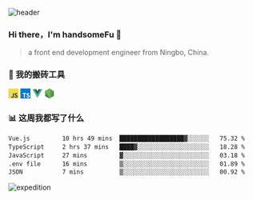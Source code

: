 ![header](https://raw.githubusercontent.com/fzq1998/fzq1998/master/header.png)

### Hi there，I'm handsomeFu 👋

> a front end development engineer from Ningbo, China.

### 🔧 我的搬砖工具
<code><img height="20" src="https://raw.githubusercontent.com/github/explore/80688e429a7d4ef2fca1e82350fe8e3517d3494d/topics/javascript/javascript.png" alt="javascript"></code>
<code><img height="20" src="https://raw.githubusercontent.com/github/explore/80688e429a7d4ef2fca1e82350fe8e3517d3494d/topics/typescript/typescript.png" alt="typescript"></code>
<code><img height="20" src="https://raw.githubusercontent.com/github/explore/80688e429a7d4ef2fca1e82350fe8e3517d3494d/topics/vue/vue.png" alt="vue"></code>
<code><img height="20" src="https://raw.githubusercontent.com/github/explore/80688e429a7d4ef2fca1e82350fe8e3517d3494d/topics/nodejs/nodejs.png" alt="nodejs"></code>



### 📊 这周我都写了什么
<!--START_SECTION:waka-->

```txt
Vue.js         10 hrs 49 mins  ██████████████████▓░░░░░░   75.32 %
TypeScript     2 hrs 37 mins   ████▓░░░░░░░░░░░░░░░░░░░░   18.28 %
JavaScript     27 mins         ▓░░░░░░░░░░░░░░░░░░░░░░░░   03.18 %
.env file      16 mins         ▒░░░░░░░░░░░░░░░░░░░░░░░░   01.89 %
JSON           7 mins          ▒░░░░░░░░░░░░░░░░░░░░░░░░   00.92 %
```

<!--END_SECTION:waka-->


![expedition](https://raw.githubusercontent.com/fzq1998/fzq1998/master/expedition.gif)

